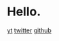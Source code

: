 # __Hello.__
[yt](https://www.youtube.com/channel/UCfZ3LESZxRfnhHErEvif6lg) [twitter](https://twitter.com/SerafinDD) [github](https://github.com/serafindd)

